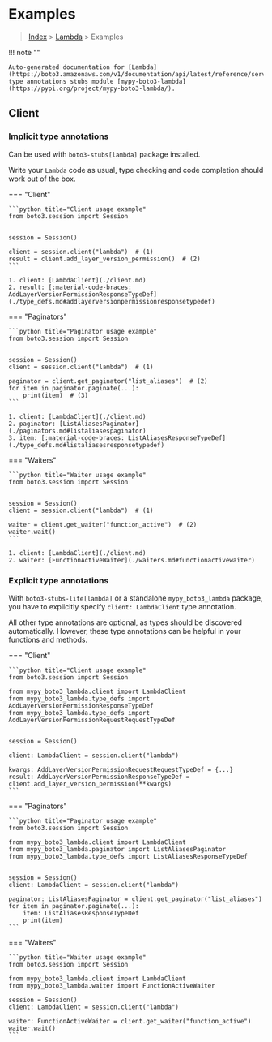 # Examples

> [Index](../README.md) > [Lambda](./README.md) > Examples

!!! note ""

    Auto-generated documentation for [Lambda](https://boto3.amazonaws.com/v1/documentation/api/latest/reference/services/lambda.html#Lambda)
    type annotations stubs module [mypy-boto3-lambda](https://pypi.org/project/mypy-boto3-lambda/).

## Client

### Implicit type annotations

Can be used with `boto3-stubs[lambda]` package installed.

Write your `Lambda` code as usual,
type checking and code completion should work out of the box.


=== "Client"

    ```python title="Client usage example"
    from boto3.session import Session


    session = Session()

    client = session.client("lambda")  # (1)
    result = client.add_layer_version_permission()  # (2)
    ```

    1. client: [LambdaClient](./client.md)
    2. result: [:material-code-braces: AddLayerVersionPermissionResponseTypeDef](./type_defs.md#addlayerversionpermissionresponsetypedef) 



=== "Paginators"

    ```python title="Paginator usage example"
    from boto3.session import Session


    session = Session()
    client = session.client("lambda")  # (1)

    paginator = client.get_paginator("list_aliases")  # (2)
    for item in paginator.paginate(...):
        print(item)  # (3)
    ```

    1. client: [LambdaClient](./client.md)
    2. paginator: [ListAliasesPaginator](./paginators.md#listaliasespaginator)
    3. item: [:material-code-braces: ListAliasesResponseTypeDef](./type_defs.md#listaliasesresponsetypedef) 



=== "Waiters"

    ```python title="Waiter usage example"
    from boto3.session import Session


    session = Session()
    client = session.client("lambda")  # (1)

    waiter = client.get_waiter("function_active")  # (2)
    waiter.wait()
    ```

    1. client: [LambdaClient](./client.md)
    2. waiter: [FunctionActiveWaiter](./waiters.md#functionactivewaiter)


### Explicit type annotations

With `boto3-stubs-lite[lambda]`
or a standalone `mypy_boto3_lambda` package, you have to explicitly specify `client: LambdaClient` type annotation.

All other type annotations are optional, as types should be discovered automatically.
However, these type annotations can be helpful in your functions and methods.


=== "Client"

    ```python title="Client usage example"
    from boto3.session import Session

    from mypy_boto3_lambda.client import LambdaClient
    from mypy_boto3_lambda.type_defs import AddLayerVersionPermissionResponseTypeDef
    from mypy_boto3_lambda.type_defs import AddLayerVersionPermissionRequestRequestTypeDef


    session = Session()

    client: LambdaClient = session.client("lambda")

    kwargs: AddLayerVersionPermissionRequestRequestTypeDef = {...}
    result: AddLayerVersionPermissionResponseTypeDef = client.add_layer_version_permission(**kwargs)
    ```



=== "Paginators"

    ```python title="Paginator usage example"
    from boto3.session import Session

    from mypy_boto3_lambda.client import LambdaClient
    from mypy_boto3_lambda.paginator import ListAliasesPaginator
    from mypy_boto3_lambda.type_defs import ListAliasesResponseTypeDef


    session = Session()
    client: LambdaClient = session.client("lambda")

    paginator: ListAliasesPaginator = client.get_paginator("list_aliases")
    for item in paginator.paginate(...):
        item: ListAliasesResponseTypeDef
        print(item)
    ```



=== "Waiters"

    ```python title="Waiter usage example"
    from boto3.session import Session

    from mypy_boto3_lambda.client import LambdaClient
    from mypy_boto3_lambda.waiter import FunctionActiveWaiter

    session = Session()
    client: LambdaClient = session.client("lambda")

    waiter: FunctionActiveWaiter = client.get_waiter("function_active")
    waiter.wait()
    ```


